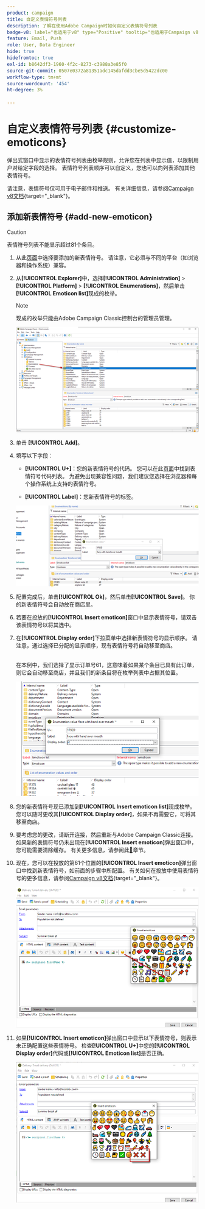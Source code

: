 ```yaml
---
product: campaign
title: 自定义表情符号列表
description: 了解在使用Adobe Campaign时如何自定义表情符号列表
badge-v8: label="也适用于v8" type="Positive" tooltip="也适用于Campaign v8"
feature: Email, Push
role: User, Data Engineer
hide: true
hidefromtoc: true
exl-id: b8642df3-1960-4f2c-8273-c3988a3e85f0
source-git-commit: 0507e0372a81351adc145dafdd3cbe5d5422dc00
workflow-type: tm+mt
source-wordcount: '454'
ht-degree: 3%

---
```


# 自定义表情符号列表 {#customize-emoticons}

弹出式窗口中显示的表情符号列表由枚举规则，允许您在列表中显示值，以限制用户对给定字段的选择。
表情符号列表顺序可以自定义，您也可以向列表添加其他表情符号。

请注意，表情符号仅可用于电子邮件和推送。 有关详细信息，请参阅[Campaign v8文档](https://experienceleague.adobe.com/docs/campaign/campaign-v8/send/emails/defining-the-email-content.html?lang=zh-Hans#inserting-emoticons){target="_blank"}。


## 添加新表情符号 {#add-new-emoticon}

>[!CAUTION]
>
>表情符号列表不能显示超过81个条目。

1. 从此[页面](https://unicode.org/emoji/charts/full-emoji-list.html)中选择要添加的新表情符号。 请注意，它必须与不同的平台（如浏览器和操作系统）兼容。

1. 从&#x200B;**[!UICONTROL Explorer]**&#x200B;中，选择&#x200B;**[!UICONTROL Administration]** > **[!UICONTROL Platform]** > **[!UICONTROL Enumerations]**，然后单击&#x200B;**[!UICONTROL Emoticon list]**&#x200B;现成的枚举。

   >[!NOTE]
   >
   >现成的枚举只能由Adobe Campaign Classic控制台的管理员管理。

   ![](assets/emoticon_1.png)

1. 单击 **[!UICONTROL Add]**。

1. 填写以下字段：

   * **[!UICONTROL U+]**：您的新表情符号的代码。 您可以在此[页面](https://unicode.org/emoji/charts/full-emoji-list.html)中找到表情符号代码列表。
为避免出现兼容性问题，我们建议您选择在浏览器和每个操作系统上支持的表情符号。

   * **[!UICONTROL Label]**：您新表情符号的标签。

   ![](assets/emoticon_5.png)

1. 配置完成后，单击&#x200B;**[!UICONTROL Ok]**，然后单击&#x200B;**[!UICONTROL Save]**。
你的新表情符号会自动放在商店里。

1. 若要在投放的&#x200B;**[!UICONTROL Insert emoticon]**&#x200B;窗口中显示表情符号，请双击该表情符号以将其选中。

1. 在&#x200B;**[!UICONTROL Display order]**&#x200B;下拉菜单中选择新表情符号的显示顺序。 请注意，通过选择已分配的显示顺序，现有表情符号将自动移至商店。

   <br>在本例中，我们选择了显示订单号61，这意味着如果某个条目已具有此订单，则它会自动移至商店，并且我们的新条目将在枚举列表中占据其位置。

   ![](assets/emoticon_2.png)

1. 您的新表情符号现已添加到&#x200B;**[!UICONTROL Insert emoticon list]**&#x200B;现成枚举。 您可以随时更改其&#x200B;**[!UICONTROL Display order]**，如果不再需要它，可将其移至商店。

1. 要考虑您的更改，请断开连接，然后重新与Adobe Campaign Classic连接。 如果新的表情符号仍未出现在&#x200B;**[!UICONTROL Insert emoticon]**&#x200B;弹出窗口中，您可能需要清除缓存。 有关更多信息，请参阅此[&#128279;](../../platform/using/faq-campaign-config.md#perform-soft-cache-clear)章节。

1. 现在，您可以在投放的第61个位置的&#x200B;**[!UICONTROL Insert emoticon]**&#x200B;弹出窗口中找到新表情符号，如前面的步骤中所配置。 有关如何在投放中使用表情符号的更多信息，请参阅[Campaign v8文档](https://experienceleague.adobe.com/docs/campaign/campaign-v8/send/emails/defining-the-email-content.html?lang=zh-Hans#inserting-emoticons){target="_blank"}。

   ![](assets/emoticon_4.png)

1. 如果&#x200B;**[!UICONTROL Insert emoticon]**&#x200B;弹出窗口中显示以下表情符号，则表示未正确配置这些表情符号。 检查&#x200B;**[!UICONTROL U+]**&#x200B;中您的&#x200B;**[!UICONTROL Display order]**&#x200B;代码或&#x200B;**[!UICONTROL Emoticon list]**&#x200B;是否正确。

   ![](assets/emoticon_6.png)
